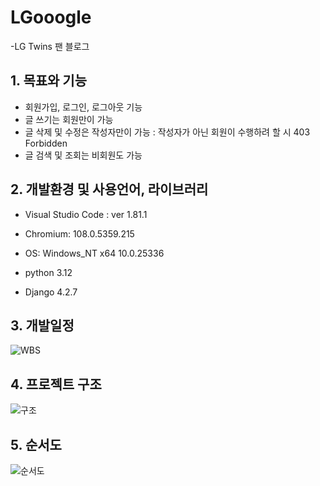 # LGooogle
-LG Twins 팬 블로그

## 1. 목표와 기능

+ 회원가입, 로그인, 로그아웃 기능
+ 글 쓰기는 회원만이 가능
+ 글 삭제 및 수정은 작성자만이 가능 : 작성자가 아닌 회원이 수행하려 할 시 403 Forbidden
+ 글 검색 및 조회는 비회원도 가능

## 2. 개발환경 및 사용언어, 라이브러리

+ Visual Studio Code : ver 1.81.1
+ Chromium: 108.0.5359.215
+ OS: Windows_NT x64 10.0.25336

+ python 3.12
+ Django 4.2.7

## 3. 개발일정

![WBS](https://github.com/darvish0210/Ormi_3rd_Project2/assets/142385778/a96db635-780a-4177-af4c-09b7a2d4765e)



## 4. 프로젝트 구조
![구조](https://github.com/darvish0210/Ormi_3rd_Project2/assets/142385778/9d8fa407-0c49-4522-b720-a9933f23ef5b)

## 5. 순서도

![순서도](https://github.com/darvish0210/Ormi_3rd_Project2/assets/142385778/c6a4dcfe-855f-4b97-ba83-1e944f43481c)

